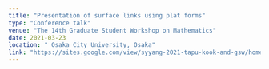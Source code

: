 ```yaml
---
title: "Presentation of surface links using plat forms"
type: "Conference talk"
venue: "The 14th Graduate Student Workshop on Mathematics"
date: 2021-03-23
location: " Osaka City University, Osaka"
link: "https://sites.google.com/view/syyang-2021-tapu-kook-and-gsw/home"
---
```


<!-- [研究集会HP](http://www.sci.osaka-cu.ac.jp/~ohnita/2019/OCUsymp2019/index-e.html) -->

<!-- A plat form for links is a presentation of classical links using braids, and this is another aspect of the bridge decomposition for links. In this talk, we introduce a method of presenting surface links using braided surfaces, which we call plat forms. Our method can be applied to not only orientable surface links, but also non-orientable  surface links. -->